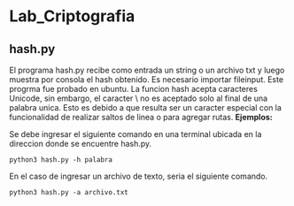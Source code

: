 # Lab_Criptografia

## hash.py


El programa hash.py recibe como entrada un string o un archivo txt y luego muestra por consola el hash obtenido. Es necesario importar fileinput.
Este progrma fue probado en ubuntu.
La funcion hash acepta caracteres Unicode, sin embargo, el caracter \ no es aceptado solo al final de una palabra unica. Esto es debido a que resulta ser un caracter especial con la funcionalidad de realizar saltos de linea o para agregar rutas.
**Ejemplos:**

Se debe ingresar el siguiente comando en una terminal ubicada en la direccion donde se encuentre hash.py.

``python3 hash.py -h palabra``

En el caso de ingresar un archivo de texto, seria el siguiente comando.

``python3 hash.py -a archivo.txt ``
